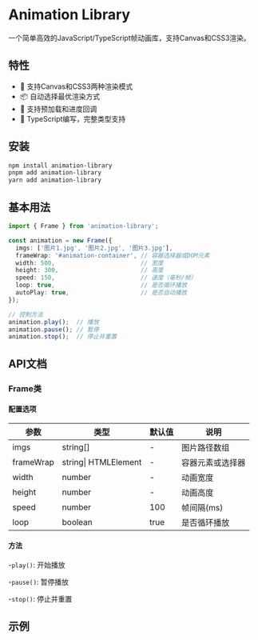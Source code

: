 # Animation Library

一个简单高效的JavaScript/TypeScript帧动画库，支持Canvas和CSS3渲染。

## 特性

- 🚀 支持Canvas和CSS3两种渲染模式
- 📦 自动选择最优渲染方式
- 🎯 支持预加载和进度回调
- 💪 TypeScript编写，完整类型支持

## 安装

```bash
npm install animation-library
pnpm add animation-library
yarn add animation-library
```

## 基本用法

```typescript
import { Frame } from 'animation-library';

const animation = new Frame({
  imgs: ['图片1.jpg', '图片2.jpg', '图片3.jpg'],
  frameWrap: '#animation-container', // 容器选择器或DOM元素
  width: 500,                        // 宽度
  height: 300,                       // 高度
  speed: 150,                        // 速度（毫秒/帧）
  loop: true,                        // 是否循环播放
  autoPlay: true,                    // 是否自动播放
});

// 控制方法
animation.play();  // 播放
animation.pause(); // 暂停
animation.stop();  // 停止并重置
```


## API文档

### Frame类

#### 配置选项

| 参数      | 类型                 | 默认值 | 说明             |
| --------- | -------------------- | ------ | ---------------- |
| imgs      | string[]             | -      | 图片路径数组     |
| frameWrap | string\| HTMLElement | -      | 容器元素或选择器 |
| width     | number               | -      | 动画宽度         |
| height    | number               | -      | 动画高度         |
| speed     | number               | 100    | 帧间隔(ms)       |
| loop      | boolean              | true   | 是否循环播放     |

#### 方法

-`play()`: 开始播放

-`pause()`: 暂停播放

-`stop()`: 停止并重置

## 示例
